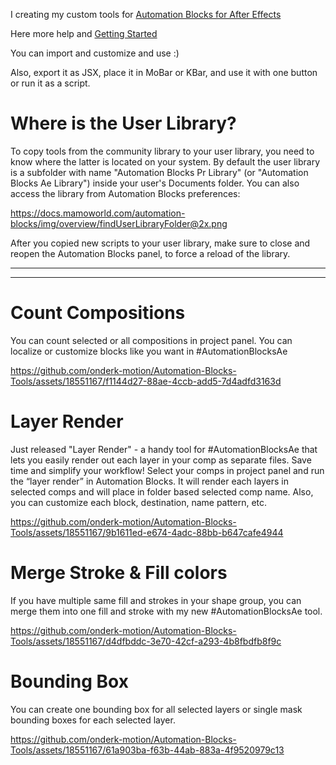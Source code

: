 I creating my custom tools for [Automation Blocks for After Effects](https://aescripts.com/automation-blocks-for-after-effects/)

Here more help and [Getting Started](https://docs.mamoworld.com/automation-blocks/)

You can import and customize and use :)

Also, export it as JSX, place it in MoBar or KBar, and use it with one button or run it as a script. 


# Where is the User Library?

To copy tools from the community library to your user library, you need to know where the latter is located on your system. By default the user library is a subfolder with name "Automation Blocks Pr Library" (or "Automation Blocks Ae Library") inside your user's Documents folder. You can also access the library from Automation Blocks preferences:

https://docs.mamoworld.com/automation-blocks/img/overview/findUserLibraryFolder@2x.png

After you copied new scripts to your user library, make sure to close and reopen the Automation Blocks panel, to force a reload of the library.


----------------------------------------------------------------------------------------------------------------------------------
----------------------------------------------------------------------------------------------------------------------------------



# Count Compositions
You can count selected or all compositions in project panel. You can localize or customize blocks like you want in #AutomationBlocksAe

https://github.com/onderk-motion/Automation-Blocks-Tools/assets/18551167/f1144d27-88ae-4ccb-add5-7d4adfd3163d

# Layer Render
Just released "Layer Render" - a handy tool for #AutomationBlocksAe that lets you easily render out each layer in your comp as separate files. Save time and simplify your workflow!
Select your comps in project panel and run the “layer render” in Automation Blocks.  It will render each layers in selected comps and will place in folder based selected comp name. 
Also, you can customize each block, destination, name pattern, etc. 

https://github.com/onderk-motion/Automation-Blocks-Tools/assets/18551167/9b1611ed-e674-4adc-88bb-b647cafe4944

# Merge Stroke & Fill colors
If you have multiple same fill and strokes in your shape group, you can merge them into one fill and stroke with my new #AutomationBlocksAe tool.

https://github.com/onderk-motion/Automation-Blocks-Tools/assets/18551167/d4dfbddc-3e70-42cf-a293-4b8fbdfb8f9c


# Bounding Box
You can create one bounding box for all selected layers or single mask bounding boxes for each selected layer.

https://github.com/onderk-motion/Automation-Blocks-Tools/assets/18551167/61a903ba-f63b-44ab-883a-4f9520979c13

